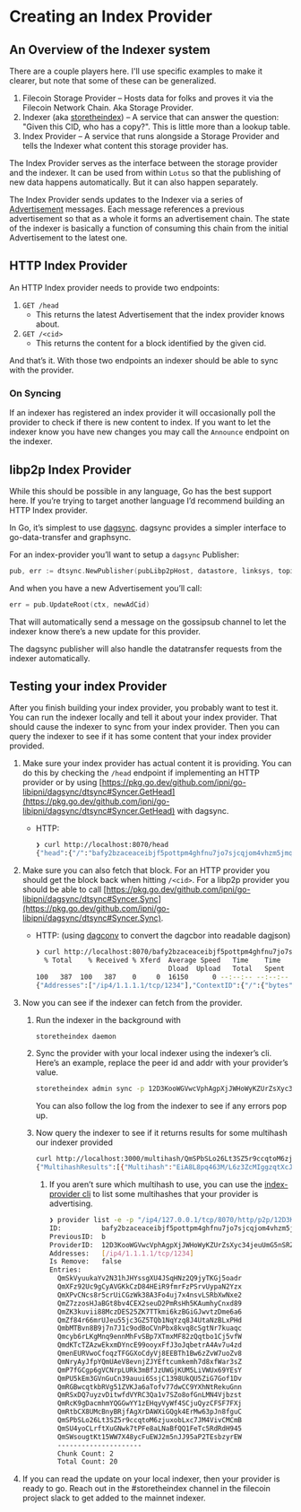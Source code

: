 # Creating an Index Provider

## An Overview of the Indexer system

There are a couple players here. I'll use specific examples to make it clearer,
but note that some of these can be generalized.

1. Filecoin Storage Provider – Hosts data for folks and proves it via the
Filecoin Network Chain. Aka Storage Provider.
2. Indexer (aka [storetheindex](https://github.com/ipni/storetheindex)) – A service that can answer the question:
"Given this CID, who has a copy?". This is little more than a lookup table.
3. Index Provider – A service that runs alongside a Storage Provider and tells
the Indexer what content this storage provider has.

The Index Provider serves as the interface between the storage provider and the
indexer. It can be used from within `Lotus` so that the publishing of new data
happens automatically. But it can also happen separately.

The Index Provider sends updates to the Indexer via a series of [Advertisement](https://github.com/ipni/go-libipni/blob/main/ingest/schema/schema.ipldsch)
messages. Each message references a previous advertisement so that as a whole it
forms an advertisement chain. The state of the indexer is basically a function
of consuming this chain from the initial Advertisement to the latest one.

## HTTP Index Provider

An HTTP Index provider needs to provide two endpoints:

1. `GET /head`
    - This returns the latest Advertisement that the index provider knows about.
2. `GET /<cid>`
    - This returns the content for a block identified by the given cid.

And that’s it. With those two endpoints an indexer should be able to sync with the provider.

### On Syncing

If an indexer has registered an index provider it will occasionally poll the provider to check if there is new content to index. If you want to let the indexer know you have new changes you may call the `Announce` endpoint on the indexer.

## libp2p Index Provider

While this should be possible in any language, Go has the best support here. If you’re trying to target another language I’d recommend building an HTTP Index provider.

In Go, it’s simplest to use [dagsync](https://github.com/ipni/storetheindex/blob/main/dagsync). dagsync provides a simpler interface to go-data-transfer and graphsync. 

For an index-provider you’ll want to setup a `dagsync` Publisher:

```go
pub, err := dtsync.NewPublisher(pubLibp2pHost, datastore, linksys, topicName)
```

And when you have a new Advertisement you’ll call:

```go
err = pub.UpdateRoot(ctx, newAdCid)
```

That will automatically send a message on the gossipsub channel to let the indexer know there’s a new update for this provider.

The dagsync publisher will also handle the datatransfer requests from the indexer automatically.

## Testing your index Provider

After you finish building your index provider, you probably want to test it. You can run the indexer locally and tell it about your index provider. That should cause the indexer to sync from your index provider. Then you can query the indexer to see if it has some content that your index provider provided.

1. Make sure your index provider has actual content it is providing. You can do this by checking the `/head` endpoint if implementing an HTTP provider or by using [https://pkg.go.dev/github.com/ipni/go-libipni/dagsync/dtsync#Syncer.GetHead](https://pkg.go.dev/github.com/ipni/go-libipni/dagsync/dtsync#Syncer.GetHead) with dagsync.
    - HTTP:
        
        ```bash
        ❯ curl http://localhost:8070/head
        {"head":{"/":"bafy2bzaceaceibjf5pottpm4ghfnu7jo7sjcqjom4vhzm5jmq7domxun5vor4"},"sig":{"/":{"bytes":"nPm4HNlVZxOuNZ0ujKbP7YT7eGpenOHfSzrhRid0dTyz1HHKalLZwIHWL+sArsEVuMvKrL0hVqKkBwz/9aMvAA=="}},"pubkey":{"/":{"bytes":"CAESIGNJlqCl/NPKn3FCWNtWmWCjzJ7qb7ClJZQJg3tHDDk2"}}}
        ```
        
2. Make sure you can also fetch that block. For an HTTP provider you should get the block back when hitting `/<cid>`. For a libp2p provider you should be able to call [https://pkg.go.dev/github.com/ipni/go-libipni/dagsync/dtsync#Syncer.Sync](https://pkg.go.dev/github.com/ipni/go-libipni/dagsync/dtsync#Syncer.Sync). 
    - HTTP: (using [dagconv](https://github.com/marcopolo/dagconv) to convert the dagcbor into readable dagjson)
        
        ```bash
        ❯ curl http://localhost:8070/bafy2bzaceaceibjf5pottpm4ghfnu7jo7sjcqjom4vhzm5jmq7domxun5vor4 | dagconv
          % Total    % Received % Xferd  Average Speed   Time    Time     Time  Current
                                         Dload  Upload   Total   Spent    Left  Speed
        100   387  100   387    0     0  16150      0 --:--:-- --:--:-- --:--:-- 24187
        {"Addresses":["/ip4/1.1.1.1/tcp/1234"],"ContextID":{"/":{"bytes":"Li90ZXN0ZGF0YS9zYW1wbGUtdjEtMi5jYXI"}},"Entries":{"/":"bafy2bzacedqhptd3zimn4s343zeo7kh3db5u6qhhkmj4c4cj3bb6qmx4hpoaa"},"IsRm":false,"Metadata":{"/":{"bytes":"kIDAAQ"}},"Provider":"12D3KooWGVwcVphAgpXjJWHoWyKZUrZsXyc34jeuUmG5nSRZyuQq","Signature":{"/":{"bytes":"CiQIARIgY0mWoKX808qfcUJY21aZYKPMnupvsKUllAmDe0cMOTYSGy9pbmRleGVyL2luZ2VzdC9hZFNpZ25hdHVyZRoiEiDz/sR3sFRE00i6BiMdR44x+gVoCZ2bNO0M4D/ij9zhLSpAnXO8PlnJf8OIVM5MVnn0GJezOge72+r09Tju5eXxFvA/isXwRc1OLdPsX6CFtRrMi1hufja56tJv6Zib8TghAQ"}}}
        ```
        
3. Now you can see if the indexer can fetch from the provider.
    1. Run the indexer in the background with
        
        ```bash
        storetheindex daemon
        ```
        
    2. Sync the provider with your local indexer using the indexer’s cli. Here’s an example, replace the peer id and addr with your provider’s value.
        
        ```bash
        storetheindex admin sync -p 12D3KooWGVwcVphAgpXjJWHoWyKZUrZsXyc34jeuUmG5nSRZyuQq --addr "/ip4/127.0.0.1/tcp/8070/http/p2p/12D3KooWGVwcVphAgpXjJWHoWyKZUrZsXyc34jeuUmG5nSRZyuQq"
        ```
        
        You can also follow the log from the indexer to see if any errors pop up.
        
    3. Now query the indexer to see if it returns results for some multihash our indexer provided
        
        ```bash
        curl http://localhost:3000/multihash/QmSPbSLo26Lt3SZ5r9ccqtoM6zjuxobLxc7JM4VivCMCmB     
        {"MultihashResults":[{"Multihash":"EiA8L8pq463M/L6z3ZcMIggzqtXcJSB3RoZn9W9qT+cEvg==","ProviderResults":[{"ContextID":"Li90ZXN0ZGF0YS9zYW1wbGUtdjEtMi5jYXI=","Metadata":{"ProtocolID":3145744,"Data":""},"Provider":{"ID":"12D3KooWFtqYPKGKPJqtTAnNLR84SphEChUfRud3bbfskK6561r5","Addrs":["/ip4/1.1.1.1/tcp/1234"]}},{"ContextID":"Li90ZXN0ZGF0YS9zYW1wbGUtdjEtMi5jYXI=","Metadata":{"ProtocolID":3145744,"Data":""},"Provider":{"ID":"12D3KooWGVwcVphAgpXjJWHoWyKZUrZsXyc34jeuUmG5nSRZyuQq","Addrs":["/ip4/1.1.1.1/tcp/1234"]}}]}]}
        ```
        
        1. If you aren’t sure which multihash to use, you can use the [index-provider cli](https://github.com/ipni/index-provider/tree/main/cmd/provider) to list some multihashes that your provider is advertising.
            
            ```bash
            ❯ provider list -e -p "/ip4/127.0.0.1/tcp/8070/http/p2p/12D3KooWGVwcVphAgpXjJWHoWyKZUrZsXyc34jeuUmG5nSRZyuQq"
            ID:          bafy2bzaceaceibjf5pottpm4ghfnu7jo7sjcqjom4vhzm5jmq7domxun5vor4
            PreviousID:  b
            ProviderID:  12D3KooWGVwcVphAgpXjJWHoWyKZUrZsXyc34jeuUmG5nSRZyuQq
            Addresses:   [/ip4/1.1.1.1/tcp/1234]
            Is Remove:   false
            Entries:
              QmSkVyuukaYv2N31hJHYssgXU4JSqHNz2Q9jyTKGj5oadr
              QmXFz92Uc9gCyAVGKkCzD84HEiR9fmrFzPSrvUypaN2Yzx
              QmXPvCNcs8r5crUiCGzWk38A3Fo4uj7x4nsvLSRbXwNxe2
              QmZ7zzosHJaBGt8bv4CEX2seuD2PmRsHh5KAumhyCnxd89
              QmZK3kuvii88MczDES25ZK7TTkmi6kzBGiGJwvtzDme6a6
              QmZf84r66mrUJeu55jc3GZ5TQb1NqYzq8J4UtaNzBLxPHd
              QmbMTBvn8B9j7n7J1c9odBoCVnPbx8kvq8cSgtNr7kuaqc
              Qmcyb6rLKgMnq9ennMhFvSBp7XTmxMF82zQqtbo1Cj5vfW
              QmdKTcTZAzwEkxmDYncE99ooyxFfJ3oJqbetrA4Av7u4zd
              QmenEURVwoCfoqzTFGGXoCdyVj8EEBTh1Bw6zZvW7uoZv8
              QmNryAyJfpYQmUAeV8evnjZJYEftcumkemh7d8xfWar3sZ
              QmP7fGCgp6gVCNrpLURk3mBfJzUWGjKUM5LiVWUx69YEsY
              QmPU5kEm3GVnGuCn39auui6SsjC1398UkQU5ZiG7Gof1Dv
              QmRGBwcqtkbRVg51ZVKJa6aTofv77dwCC9YXhNtRekuGnn
              QmRSxDQ7uyzvDitwfdVYRC3Qa1v7SZo8ofGnLMN4Vjbzst
              QmRcK9gDacmhmYQGGwYY1zEHqyVyWf4SCjuQyzCFSF7FXj
              QmRtbCX8UMcBnyBRjfAgXrDAWXiGQgk4ErMw63pJn8fguC
              QmSPbSLo26Lt3SZ5r9ccqtoM6zjuxobLxc7JM4VivCMCmB
              QmSU4yoCLrftXuGNwk7tPFe8aLNaBfQQ1FeTc5RdRdH945
              QmSWsougtKt15WW7X48ycFuEWJ2m5nJJ95aP2TEsbzyrEW
              ---------------------
              Chunk Count: 2
              Total Count: 20
            ```

4. If you can read the update on your local indexer, then your provider is ready to go. Reach out in the #storetheindex channel in the filecoin project slack to get added to the mainnet indexer.
